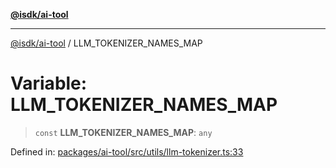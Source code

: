 [**@isdk/ai-tool**](../README.md)

***

[@isdk/ai-tool](../globals.md) / LLM\_TOKENIZER\_NAMES\_MAP

# Variable: LLM\_TOKENIZER\_NAMES\_MAP

> `const` **LLM\_TOKENIZER\_NAMES\_MAP**: `any`

Defined in: [packages/ai-tool/src/utils/llm-tokenizer.ts:33](https://github.com/isdk/ai-tool.js/blob/760349925bceb5de6b4188926a13bfb3f0ce4ced/src/utils/llm-tokenizer.ts#L33)
